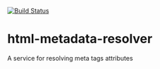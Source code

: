 [![Build Status](https://travis-ci.org/artem713/html-metadata-resolver.svg?branch=master)](https://travis-ci.org/artem713/html-metadata-resolver)

# html-metadata-resolver
A service for resolving meta tags attributes
